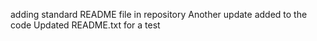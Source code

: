 adding standard README file in repository
Another update added to the code
Updated README.txt for a test
